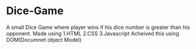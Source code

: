 # Dice-Game
A small Dice Game where player wins if his dice number is greater than his opponent.
Made using
1.HTML
2.CSS
3.Javascript
Acheived this using DOM(Documnet object Model)
